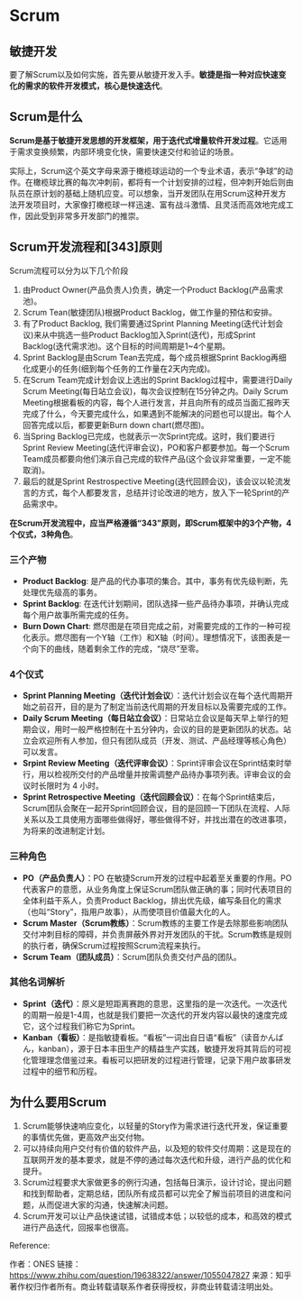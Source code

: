 # Scrum

## 敏捷开发

要了解Scrum以及如何实施，首先要从敏捷开发入手。**敏捷是指一种对应快速变化的需求的软件开发模式，核心是快速迭代**。

## Scrum是什么

**Scrum是基于敏捷开发思想的开发框架，用于迭代式增量软件开发过程**。它适用于需求变换频繁，内部环境变化快，需要快速交付和验证的场景。

实际上，Scrum这个英文字母来源于橄榄球运动的一个专业术语，表示“争球”的动作。在橄榄球比赛的每次冲刺前，都将有一个计划安排的过程，但冲刺开始后则由队员在原计划的基础上随机应变。可以想象，当开发团队在用Scrum这种开发方法开发项目时，大家像打橄榄球一样迅速、富有战斗激情、且灵活而高效地完成工作，因此受到非常多开发部门的推崇。

## Scrum开发流程和[343]原则

Scrum流程可以分为以下几个阶段

1. 由Product Owner(产品负责人)负责，确定一个Product Backlog(产品需求池)。
2. Scrum Tean(敏捷团队)根据Product Backlog，做工作量的预估和安排。
3. 有了Product Backlog, 我们需要通过Sprint Planning Meeting(迭代计划会议)来从中挑选一些Product Backlog加入Sprint(迭代)，形成Sprint Backlog(迭代需求池)。这个目标的时间周期是1~4个星期。
4. Sprint Backlog是由Scrum Tean去完成，每个成员根据Sprint Backlog再细化成更小的任务(细到每个任务的工作量在2天内完成)。
5. 在Scrum Team完成计划会议上选出的Sprint Backlog过程中，需要进行Daily Scrum Meeting(每日站立会议)，每次会议控制在15分钟之内。Daily Scrum Meeting根据看板的内容，每个人进行发言，并且向所有的成员当面汇报昨天完成了什么，今天要完成什么，如果遇到不能解决的问题也可以提出。每个人回答完成以后，都要更新Burn down chart(燃尽图)。
6. 当Spring Backlog已完成，也就表示一次Sprint完成。这时，我们要进行Sprint Review Meeting(迭代评审会议)，PO和客户都要参加。每一个Scrum Team成员都要向他们演示自己完成的软件产品(这个会议非常重要，一定不能取消)。
7. 最后的就是Sprint Restrospective Meeting(迭代回顾会议)，该会议以轮流发言的方式，每个人都要发言，总结并讨论改进的地方，放入下一轮Sprint的产品需求中。

**在Scrum开发流程中，应当严格遵循“343”原则，即Scrum框架中的3个产物，4个仪式，3种角色**。

### 三个产物

* **Product Backlog**: 是产品的代办事项的集合。其中，事务有优先级判断，先处理优先级高的事务。
* **Sprint Backlog**: 在迭代计划期间，团队选择一些产品待办事项，并确认完成每个用户故事所需完成的任务。
* **Burn Down Chart**: 燃尽图是在项目完成之前，对需要完成的工作的一种可视化表示。燃尽图有一个Y轴（工作）和X轴（时间）。理想情况下，该图表是一个向下的曲线，随着剩余工作的完成，“烧尽”至零。

### 4个仪式

* **Sprint Planning Meeting（迭代计划会议**）：迭代计划会议在每个迭代周期开始之前召开，目的是为了制定当前迭代周期的开发目标以及需要完成的工作。
* **Daily Scrum Meeting（每日站立会议）**：日常站立会议是每天早上举行的短期会议，用时一般严格控制在十五分钟内，会议的目的是更新团队的状态。站立会欢迎所有人参加，但只有团队成员（开发、测试、产品经理等核心角色）可以发言。
* **Srpint Review Meeting（迭代评审会议）**：Sprint评审会议在Sprint结束时举行，用以检视所交付的产品增量并按需调整产品待办事项列表。评审会议的会议时长限时为 4 小时。
* **Sprint Retrospective Meeting（迭代回顾会议）**：在每个Sprint结束后，Scrum团队会聚在一起开Sprint回顾会议，目的是回顾一下团队在流程、人际关系以及工具使用方面哪些做得好，哪些做得不好，并找出潜在的改进事项，为将来的改进制定计划。

### 三种角色

* **PO（产品负责人）**：PO 在敏捷Scrum开发的过程中起着至关重要的作用。PO 代表客户的意愿，从业务角度上保证Scrum团队做正确的事；同时代表项目的全体利益干系人，负责Product Backlog，排出优先级，编写条目化的需求（也叫“Story”，指用户故事），从而使项目价值最大化的人。
* **Scrum Master（Scrum教练）**：Scrum教练的主要工作是去除那些影响团队交付冲刺目标的障碍，并负责屏蔽外界对开发团队的干扰。Scrum教练是规则的执行者，确保Scrum过程按照Scrum流程来执行。
* **Scrum Team（团队成员）**：Scrum团队负责交付产品的团队。

### 其他名词解析

* **Sprint（迭代）**：原义是短距离赛跑的意思，这里指的是一次迭代。一次迭代的周期一般是1-4周，也就是我们要把一次迭代的开发内容以最快的速度完成它，这个过程我们称它为Sprint。
* **Kanban（看板）**：是指敏捷看板。“看板”一词出自日语“看板”（读音かんばん，kanban），源于日本丰田生产的精益生产实践，敏捷开发将其背后的可视化管理理念借鉴过来。看板可以把研发的过程进行管理，记录下用户故事研发过程中的细节和历程。


## 为什么要用Scrum

1. Scrum能够快速响应变化，以轻量的Story作为需求进行迭代开发，保证重要的事情优先做，更高效产出交付物。
2. 可以持续向用户交付有价值的软件产品，以及短的软件交付周期：这是现在的互联网开发的基本要求，就是不停的通过每次迭代和升级，进行产品的优化和提升。
3. Scrum过程要求大家做更多的例行沟通，包括每日演示，设计讨论，提出问题和找到帮助者，定期总结，团队所有成员都可以完全了解当前项目的进度和问题，从而促进大家的沟通，快速解决问题。
4. Scrum开发可以让产品快速试错，试错成本低；以较低的成本，和高效的模式进行产品迭代，回报率也很高。

Reference:

作者：ONES
链接：https://www.zhihu.com/question/19638322/answer/1055047827
来源：知乎
著作权归作者所有。商业转载请联系作者获得授权，非商业转载请注明出处。





